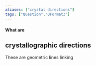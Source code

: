 ```yaml
---
aliases: ["crystal directions"]
tags: ["Question","QFormat3"]
---
```


#### What are
## crystallographic directions
These are geometric lines linking 